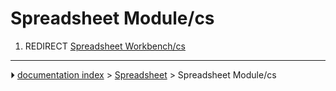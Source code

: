 # Spreadsheet Module/cs
1.  REDIRECT [Spreadsheet Workbench/cs](Spreadsheet_Workbench/cs.md)



---
⏵ [documentation index](../README.md) > [Spreadsheet](Spreadsheet_Workbench.md) > Spreadsheet Module/cs
